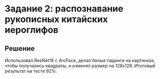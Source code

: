 # Задание 2: распознавание рукописных китайских иероглифов

## Решение

Использовал ResNet18 с ArcFace, делал белые падинги на картинках, чтобы получались квадраты, и изменял размер на 128х128. Итоговый результат на тесте 92%.
